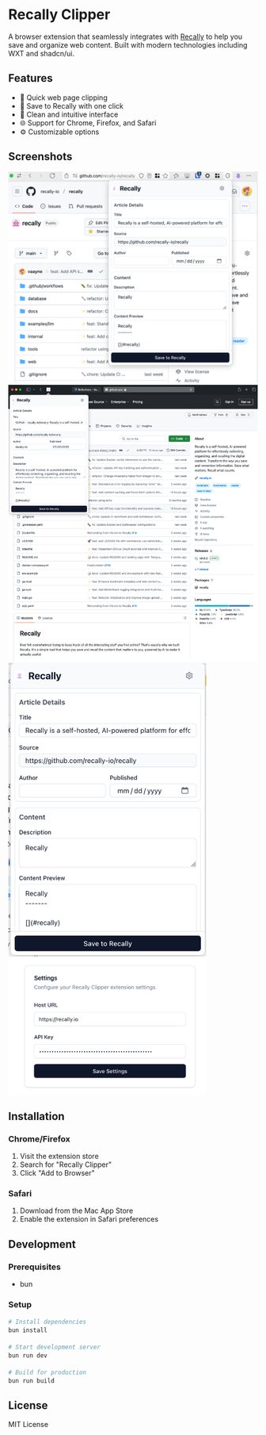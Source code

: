 # Recally Clipper

A browser extension that seamlessly integrates with [Recally](https://recally.io) to help you save and organize web content. Built with modern technologies including WXT and shadcn/ui.

## Features

- 🚀 Quick web page clipping
- 💾 Save to Recally with one click
- 🎨 Clean and intuitive interface
- 🌐 Support for Chrome, Firefox, and Safari
- ⚙️ Customizable options

## Screenshots

<img src="./docs/images/firefox-chrome.png" width="600" alt="Firefox/Chrome" />
<img src="./docs/images/safari-mac.png" width="600" alt="Safari Mac" />

<img src="./docs/images/popup-page.png" width="400" alt="Popup Page" />
<img src="./docs/images/options-page.png" width="400" alt="Options Page" />

## Installation

### Chrome/Firefox
1. Visit the extension store
2. Search for "Recally Clipper"
3. Click "Add to Browser"

### Safari
1. Download from the Mac App Store
2. Enable the extension in Safari preferences

## Development

### Prerequisites
- bun

### Setup
```bash
# Install dependencies
bun install

# Start development server
bun run dev

# Build for production
bun run build
```

## License

MIT License
